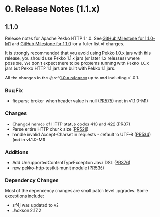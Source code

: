 # 0. Release Notes (1.1.x)

## 1.1.0

Release notes for Apache Pekko HTTP 1.1.0. See [GitHub Milestone for 1.1.0-M1](https://github.com/apache/pekko-http/milestone/1?closed=1) and [GitHub Milestone for 1.1.0](https://github.com/apache/pekko-http/milestone/4?closed=1) for a fuller list of changes.

It is strongly recommended that you avoid using Pekko 1.0.x jars with this release, you should use Pekko 1.1.x jars (or later 1.x releases) where possible. We don't expect there to be problems running with Pekko 1.0.x jars but Pekko HTTP 1.1 jars are built with Pekko 1.1 jars.

All the changes in the @ref:[1.0.x releases](releases-1.0.md) up to and including v1.0.1.

### Bug Fix
* fix parse broken when header value is null ([PR575](https://github.com/apache/pekko-http/pull/575)) (not in v1.1.0-M1)

### Changes
* Changed names of HTTP status codes 413 and 422 ([PR87](https://github.com/apache/pekko-http/pull/87))
* Parse entire HTTP chunk size ([PR528](https://github.com/apache/pekko-http/pull/528))
* handle invalid Accept-Charset in requests - default to UTF-8 ([PR584](https://github.com/apache/pekko-http/pull/584)) (not in v1.1.0-M1)

### Additions
* Add UnsupportedContentTypeException Java DSL ([PR376](https://github.com/apache/pekko-http/pull/376))
* new pekko-http-testkit-munit module ([PR536](https://github.com/apache/pekko-http/pull/536))

### Dependency Changes

Most of the dependency changes are small patch level upgrades. Some exceptions include:

* slf4j was updated to v2
* Jackson 2.17.2

